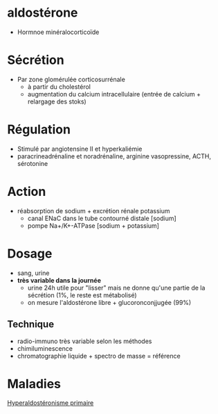 # aldostérone



- Hormnoe minéralocorticoïde 


# Sécrétion


- Par zone glomérulée corticosurrénale 
    - à partir du cholestérol 
    - augmentation du calcium intracellulaire (entrée de calcium + relargage des stoks) 


# Régulation


- Stimulé par angiotensine II et hyperkaliémie 
- paracrineadrénaline et noradrénaline, arginine vasopressine, ACTH, sérotonine 


# Action


- réabsorption de sodium + excrétion rénale potassium 
    - canal ENaC dans le tube contourné distale [sodium] 
    - pompe Na+/K+-ATPase [sodium + potassium] 


# Dosage


- sang, urine 
- **très variable dans la journée** 
    - urine 24h utile pour "lisser" mais ne donne qu'une partie de la sécrétion (1%, le reste est métabolisé) 
    - on mesure l'aldostérone libre + glucoronconjjugée (99%) 


## Technique


- radio-immuno très variable selon les méthodes 
- chimiluminescence 
- chromatographie liquide + spectro de masse = référence 


# Maladies


[Hyperaldostéronisme primaire](#hyperaldostc3a9ronisme-primairenorgmd) 

